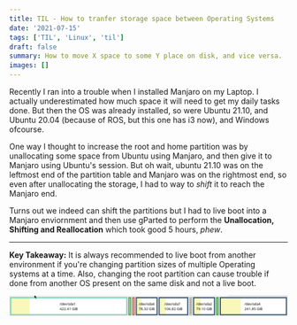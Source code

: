 ```yaml
---
title: TIL - How to tranfer storage space between Operating Systems
date: '2021-07-15'
tags: ['TIL', 'Linux', 'til']
draft: false
summary: How to move X space to some Y place on disk, and vice versa.
images: []
---
```


Recently I ran into a trouble when I installed Manjaro on my Laptop. I actually underestimated how much space it will need to get my daily tasks done. But then the OS was already installed, so were Ubuntu 21.10, and Ubuntu 20.04 (because of ROS, but this one has i3 now), and Windows ofcourse.

One way I thought to increase the root and home partition was by unallocating some space from Ubuntu using Manjaro, and then give it to Manjaro using Ubuntu's session. But oh wait, ubuntu 21.10 was on the leftmost end of the partition table and Manjaro was on the rightmost end, so even after unallocating the storage, I had to way to _shift_ it to reach the Manjaro end. 

Turns out we indeed can shift the partitions but I had to live boot into a Manjaro enviornment and then use gParted to perform the **Unallocation, Shifting and Reallocation** which took good 5 hours, _phew_.

---

**Key Takeaway:** It is always recommended to live boot from another environment if you're changing partition sizes of multiple Operating systems at a time. Also, changing the root partition can cause trouble if done from another OS present on the same disk and not a live boot.

![disks](/static/images/disks.png)
